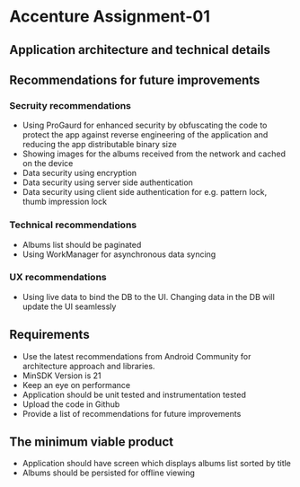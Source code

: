 # Accenture Assignment-01

## Application architecture and technical details

## Recommendations for future improvements

### Secruity recommendations
- Using ProGaurd for enhanced security by obfuscating the code to protect the app against reverse engineering of the application and reducing the app distributable binary size
- Showing images for the albums received from the network and cached on the device
- Data security using encryption
- Data security using server side authentication
- Data security using client side authentication for e.g. pattern lock, thumb impression lock

### Technical recommendations
- Albums list should be paginated
- Using WorkManager for asynchronous data syncing

### UX recommendations
- Using live data to bind the DB to the UI. Changing data in the DB will update the UI seamlessly

## Requirements
- Use the latest recommendations from Android Community for
architecture approach and libraries.
- MinSDK Version is 21
- Keep an eye on performance
- Application should be unit tested and instrumentation tested
- Upload the code in Github
- Provide a list of recommendations for future improvements

## The minimum viable product
- Application should have screen which displays albums list sorted by
title
- Albums should be persisted for offline viewing